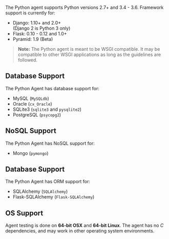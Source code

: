<!-- 
title: "Supported Technologies"
description: "List of supported technologies"
tags: "installation Python agent frameworks support troubleshooting package"
-->

The Python agent supports Python versions 2.7+ and 3.4 - 3.6. Framework support is currently for:

* Django:  1.10+ and 2.0+ <br> (Django 2 is Python 3 only)
* Flask:   0.10 - 0.12 and 1.0+ 
* Pyramid: 1.9 (Beta)

>**Note:** The Python agent is meant to be WSGI compatible. It may be compatible to other WSGI applications as long as the guidelines are followed.


## Database Support

The Python Agent has database support for:
 
* MySQL (`MySQLdb`)
* Oracle (`cx_Oracle`)
* SQLite3 (`sqlite3` and `pysqlite2`)
* PostgreSQL (`psycopg2`)

## NoSQL Support

The Python Agent has NoSQL support for:

* Mongo (`pymongo`)

## Database Support

The Python Agent has ORM support for:
 
* SQLAlchemy (`SQLAlchemy`)
* Flask-SQLAlchemy (`Flask-SQLAlchemy`)

## OS Support

Agent testing is done on **64-bit OSX** and **64-bit Linux**. The agent has no *C* dependencies, and may work in other operating system environments.


